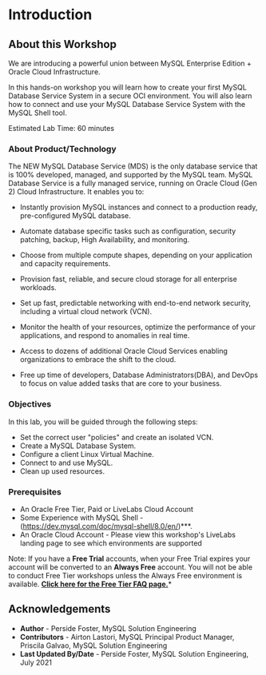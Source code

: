 # Introduction

## About this Workshop

We are introducing a powerful union between MySQL Enterprise Edition + Oracle Cloud Infrastructure.

In this hands-on workshop you will learn how to create your first MySQL Database Service System in a secure OCI environment. You will also learn how to connect and use your MySQL Database Service System with the MySQL Shell tool.

Estimated Lab Time: 60 minutes 

### About Product/Technology
The NEW MySQL Database Service (MDS) is the only database service that is 100% developed, managed, and supported by the MySQL team. 
MySQL Database Service is a fully managed service,
running on Oracle Cloud (Gen 2) Cloud Infrastructure. It enables you to:

* Instantly provision MySQL instances and connect to a production ready, pre-configured MySQL database.

* Automate database specific tasks such as configuration, security patching, backup, High Availability, and monitoring.

* Choose from multiple compute shapes, depending on
your application and capacity requirements.

* Provision fast, reliable, and secure cloud storage for all enterprise workloads.

* Set up fast, predictable networking with end-to-end network security, including a virtual cloud network (VCN).

* Monitor the health of your resources, optimize the performance of your applications, and respond to anomalies in real time.

* Access to dozens of additional Oracle Cloud Services enabling organizations to embrace the shift to the cloud.

* Free up time of developers, Database Administrators(DBA), and DevOps to focus
on value added tasks that are core to your business.


  [](youtube:S7xQOZaUzJM)

### Objectives

In this lab, you will be guided through the following steps:
* Set the correct user "policies" and create an isolated VCN.
* Create a MySQL Database System.
* Configure a client Linux Virtual Machine.
* Connect to and use MySQL.
* Clean up used resources.

### Prerequisites

* An Oracle Free Tier, Paid or LiveLabs Cloud Account
* Some Experience with MySQL Shell - (https://dev.mysql.com/doc/mysql-shell/8.0/en/)***.
* An Oracle Cloud Account - Please view this workshop's LiveLabs landing page to see which environments are supported

Note: If you have a **Free Trial** accounts, when your Free Trial expires your account will be converted to an **Always Free** account. You will not be able to conduct Free Tier workshops unless the Always Free environment is available. **[Click here for the Free Tier FAQ page.](https://www.oracle.com/cloud/free/faq.html)***

## Acknowledgements
* **Author** - Perside Foster, MySQL Solution Engineering
* **Contributors** - Airton Lastori, MySQL Principal Product Manager, Priscila Galvao, MySQL Solution Engineering
* **Last Updated By/Date** - Perside Foster, MySQL Solution Engineering, July 2021


